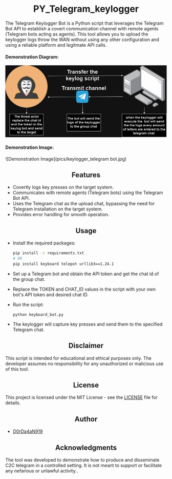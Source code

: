 <h1 align="center">PY_Telegram_keylogger</h1>
The Telegram Keylogger Bot is a Python script that leverages the Telegram Bot API to establish a covert communication channel with remote agents (Telegram bots acting as agents). This tool allows you to upload the keylogger logs throw the WAN without using any other configuration and using a reliable platform and legitmate API calls.

<h4>Demonstration Diagram:</h4>

![Demonstration Diagram](pics/key_log_bot.jpg)

<h4>Demonstration Image:</h4>

![Demonstration Image](pics/keylogger_telegram bot.jpg)


<h2 align="center">Features</h2>

- Covertly logs key presses on the target system.
- Communicates with remote agents (Telegram bots) using the Telegram Bot API.
- Uses the Telegram chat as the upload chat, bypassing the need for Telegram installation on the target system.
- Provides error handling for smooth operation.

<h2 align="center">Usage</h2>

- Install the required packages:

   ```bash
   pip install -r requirements.txt
   # OR
   pip install keyboard telepot urllib3==1.24.1
   ```

- Set up a Telegram bot and obtain the API token and get the chat id of the group chat.

- Replace the TOKEN and CHAT_ID values in the script with your own bot's API token and desired chat ID.

- Run the script:

  ```
  python keyboard_bot.py
  ```
  
- The keylogger will capture key presses and send them to the specified Telegram chat.

<h2 align="center">Disclaimer</h2>
This script is intended for educational and ethical purposes only. The developer assumes no responsibility for any unauthorized or malicious use of this tool.

<h2 align="center">License</h2>

This project is licensed under the MIT License - see the [LICENSE](LICENSE) file for details.

<h2 align="center">Author</h2>

- [D0rDa4aN919](https://github.com/D0rDa4aN919)

<h2 align="center">Acknowledgments</h2>
The tool was developed to demonstrate how to produce and disseminate C2C telegram in a controlled setting. It is not meant to support or facilitate any nefarious or unlawful activity..

